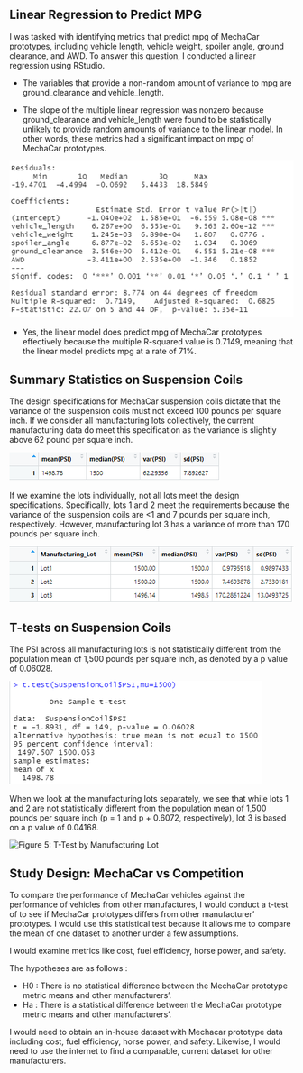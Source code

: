 ## Linear Regression to Predict MPG

I was tasked with identifying metrics that predict mpg of MechaCar prototypes, including vehicle length, vehicle weight, spoiler angle, ground clearance, and AWD.  To answer this question, I conducted a linear regression using RStudio.  

-	The variables that provide a non-random amount of variance to mpg are ground_clearance and vehicle_length.

-	The slope of the multiple linear regression was nonzero because ground_clearance and vehicle_length were found to be statistically unlikely to provide random amounts of variance to the linear model.  In other words, these metrics had a significant impact on mpg of MechaCar prototypes.  

![Figure 2: Linear Regression to Predict MPG](https://github.com/AMHembrough/MechaCar_Statistical_Analysis/blob/main/Figure%201.PNG)

-	Yes, the linear model does predict mpg of MechaCar prototypes effectively because the multiple R-squared value is 0.7149, meaning that the linear model predicts mpg at a rate of 71%.  

## Summary Statistics on Suspension Coils

The design specifications for MechaCar suspension coils dictate that the variance of the suspension coils must not exceed 100 pounds per square inch.  If we consider all manufacturing lots collectively, the current manufacturing data do meet this specification as the variance is slightly above 62 pound per square inch.  

![Figure 2: Summary Stats of All Lots MPG]( https://github.com/AMHembrough/MechaCar_Statistical_Analysis/blob/main/Figure%202.PNG)

If we examine the lots individually, not all lots meet the design specifications.  Specifically, lots 1 and 2 meet the requirements because the variance of the suspension coils are <1 and 7 pounds per square inch, respectively.  However, manufacturing lot 3 has a variance of more than 170 pounds per square inch.  

![Figure 2: Summary Stats of Individual Lots MPG]( https://github.com/AMHembrough/MechaCar_Statistical_Analysis/blob/main/Figure%203.PNG)

## T-tests on Suspension Coils

The PSI across all manufacturing lots is not statistically different from the population mean of 1,500 pounds per square inch, as denoted by a p value of 0.06028.

![Figure 4: T-Test Across All Manufacturing Lots](https://github.com/AMHembrough/MechaCar_Statistical_Analysis/blob/main/Figure4.PNG)

When we look at the manufacturing lots separately, we see that while lots 1 and 2 are not statistically different from the population mean of 1,500 pounds per square inch (p = 1 and p + 0.6072, respectively), lot 3 is based on a p value of 0.04168.

![Figure 5: T-Test by Manufacturing Lot](https://github.com/AMHembrough/MechaCar_Statistical_Analysis/commit/0eba987242189167b11b3852fbc957ebae29f1ef)

## Study Design: MechaCar vs Competition

To compare the performance of MechaCar vehicles against the performance of vehicles from other manufactures, I would conduct a t-test of to see if MechaCar prototypes differs from other manufacturer’ prototypes.  I would use this statistical test because it allows me to compare the mean of one dataset to another under a few assumptions.  

I would examine metrics like cost, fuel efficiency, horse power, and safety. 

The hypotheses are as follows :
-	H0 : There is no statistical difference between the MechaCar prototype metric means and other manufacturers’.
-	Ha : There is a statistical difference between the MechaCar prototype metric means and other manufacturers’.

I would need to obtain an in-house dataset with Mechacar prototype data including cost, fuel efficiency, horse power, and safety.  Likewise, I would need to use the internet to find a comparable, current dataset for other manufacturers.  
